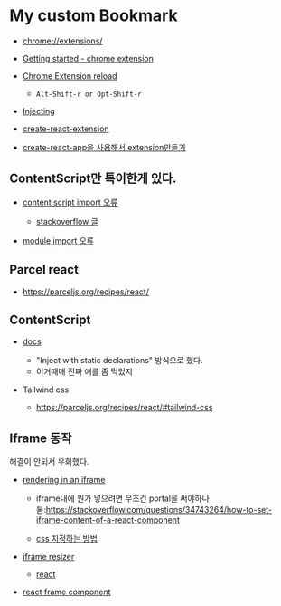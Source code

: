 # My custom Bookmark

- [chrome://extensions/](chrome://extensions/)

- [Getting started - chrome extension](https://developer.chrome.com/docs/extensions/mv3/getstarted/)

- [Chrome Extension reload](https://github.com/arikw/chrome-extensions-reloader)
  - `Alt-Shift-r or Opt-Shift-r`

- [Injecting](https://developer.chrome.com/docs/extensions/reference/action/#injecting-a-content-script-on-click)

- [create-react-extension](https://github.com/VasilyShelkov/create-react-extension)

- [create-react-app을 사용해서 extension만들기](https://jungpaeng.tistory.com/79ㄴ)

## ContentScript만 특이한게 있다.

- [content script import 오류](https://bloodguy.tistory.com/entry/ChromeExtension-ES6-%EB%AA%A8%EB%93%88-%EC%82%AC%EC%9A%A9%ED%95%98%EA%B8%B0-ES6-module)
  - [stackoverflow 글](https://stackoverflow.com/questions/48104433/how-to-import-es6-modules-in-content-script-for-chrome-extension)

- [module import 오류](https://blog.logrocket.com/common-typescript-module-problems-and-how-to-solve/)

## Parcel react

- https://parceljs.org/recipes/react/

## ContentScript

- [docs](https://developer.chrome.com/docs/extensions/mv3/content_scripts/)
  - "Inject with static declarations" 방식으로 했다.
  - 이거때매 진짜 애를 좀 먹었지

- Tailwind css
  - https://parceljs.org/recipes/react/#tailwind-css

## Iframe 동작

해결이 안되서 우회했다.

- [rendering in an iframe](https://dev.to/graftini/rendering-in-an-iframe-in-a-react-app-2boa)

  - iframe내에 뭔가 넣으려면 무조건 portal을
    써야하나봄:https://stackoverflow.com/questions/34743264/how-to-set-iframe-content-of-a-react-component

  - [css 지정하는 방법](https://itnext.io/create-chrome-extension-with-reactjs-using-inject-page-strategy-137650de1f39)

- [iframe resizer](https://github.com/davidjbradshaw/iframe-resizer)
  - [react](https://github.com/davidjbradshaw/iframe-resizer-react)

- [react frame component](https://github.com/ryanseddon/react-frame-component)
